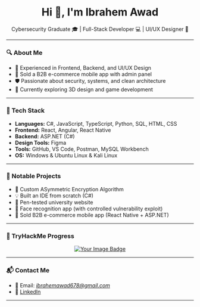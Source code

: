 <h1 align="center">Hi 👋, I'm Ibrahem Awad</h1>
<p align="center">
  Cybersecurity Graduate 🎓 | Full-Stack Developer 💻 | UI/UX Designer 🎨
</p>

---

### 🔍 About Me

- 🧠 Experienced in Frontend, Backend, and UI/UX Design  
- 💼 Sold a B2B e-commerce mobile app with admin panel  
- 🛡️ Passionate about security, systems, and clean architecture  
- 🎯 Currently exploring 3D design and game development

---

### 🧰 Tech Stack

- **Languages:** C#, JavaScript, TypeScript, Python, SQL, HTML, CSS  
- **Frontend:** React, Angular, React Native  
- **Backend:** ASP.NET (C#)  
- **Design Tools:** Figma  
- **Tools:** GitHub, VS Code, Postman, MySQL Workbench  
- **OS:** Windows & Ubuntu Linux & Kali Linux

---

### 💼 Notable Projects

- 🔐 Custom ASymmetric Encryption Algorithm  
- 💡 Built an IDE from scratch (C#)  
- 🧪 Pen-tested university website  
- 🤳 Face recognition app (with controlled vulnerability exploit)  
- 🛒 Sold B2B e-commerce mobile app (React Native + ASP.NET)

---

### 🧠 TryHackMe Progress

<p align="center">
  <a href="https://tryhackme.com/p/D.1.Z.">
    <img src="https://tryhackme-badges.s3.amazonaws.com/D.1.Z..png" alt="Your Image Badge" />
  </a>
</p>

---

### 📬 Contact Me

- 📧 Email: *ibrahemawad678@gmail.com*  
- 💼 [LinkedIn](https://www.linkedin.com/in/ibrahem-issam-awad/)  

---
